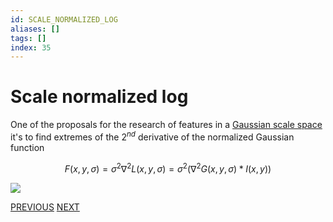```yaml
---
id: SCALE_NORMALIZED_LOG
aliases: []
tags: []
index: 35
---
```


# Scale normalized log

One of the proposals for the research of features in a [Gaussian scale space](pages/computer_vision/local_features/scale_invariance.md#scale%20space) it's to find extremes of the $2^{nd}$ derivative of the normalized Gaussian function

$$
F(x,y,\sigma) = \sigma^2\nabla^2L(x,y,\sigma) = \sigma^2(\nabla^2G(x,y,\sigma)\ast I(x,y))
$$

![](computer_vision/Pasted_image_20240314101650.png)

[PREVIOUS](pages/computer_vision/local_features/scale_invariance.md) [NEXT](pages/computer_vision/local_features/dog_detector.md)
